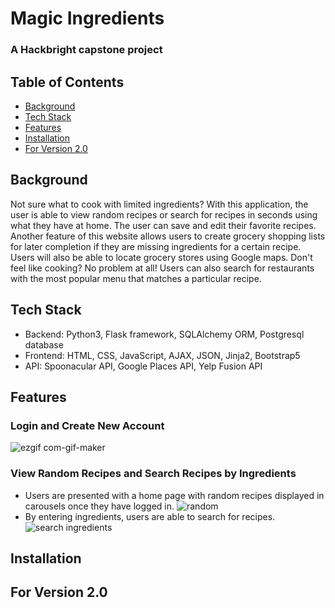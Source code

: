# Magic Ingredients
### A Hackbright capstone project

## Table of Contents
- [Background](#background)
- [Tech Stack](#tech-stack)
- [Features](#features)
- [Installation](#installation)
- [For Version 2.0](#for-version-20)

## Background
Not sure what to cook with limited ingredients? With this application, the user is able to view random recipes or search for recipes in seconds using what they have at home. The user can save and edit their favorite recipes. Another feature of this website allows users to create grocery shopping lists for later completion if they are missing ingredients for a certain recipe. Users will also be able to locate grocery stores using Google maps. Don't feel like cooking? No problem at all! Users can also search for restaurants with the most popular menu that matches a particular recipe. 

## Tech Stack
- Backend: Python3, Flask framework, SQLAlchemy ORM, Postgresql database
- Frontend: HTML, CSS, JavaScript, AJAX, JSON, Jinja2, Bootstrap5
- API: Spoonacular API, Google Places API, Yelp Fusion API

## Features
### Login and Create New Account
![ezgif com-gif-maker](https://user-images.githubusercontent.com/69645683/215015329-895ff4a8-0ea6-4e72-9b3f-427e22fd7051.gif)
### View Random Recipes and Search Recipes by Ingredients
- Users are presented with a home page with random recipes displayed in carousels once they have logged in.
![random](https://user-images.githubusercontent.com/69645683/215016454-9c31fe0f-db2b-41d4-8032-bdd47fa545ef.gif)
- By entering ingredients, users are able to search for recipes.
![search ingredients](https://user-images.githubusercontent.com/69645683/215016786-f405fd36-cbbc-4ac6-9cb8-24cbe1a7f79b.gif)


## Installation


## For Version 2.0
